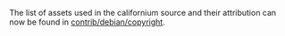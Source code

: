The list of assets used in the californium source and their attribution can now be found in [contrib/debian/copyright](../contrib/debian/copyright).
